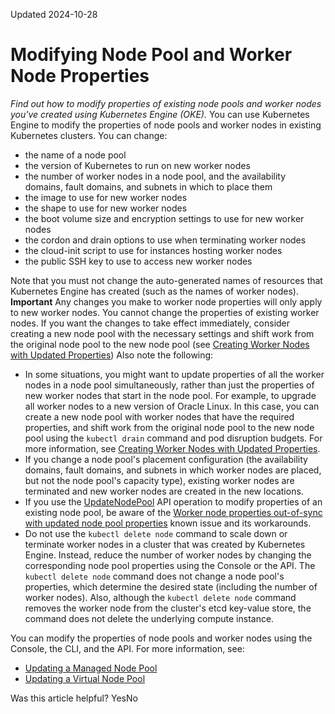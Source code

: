 Updated 2024-10-28
# Modifying Node Pool and Worker Node Properties
_Find out how to modify properties of existing node pools and worker nodes you've created using Kubernetes Engine (OKE)._
You can use Kubernetes Engine to modify the properties of node pools and worker nodes in existing Kubernetes clusters.
You can change:
  * the name of a node pool
  * the version of Kubernetes to run on new worker nodes
  * the number of worker nodes in a node pool, and the availability domains, fault domains, and subnets in which to place them
  * the image to use for new worker nodes
  * the shape to use for new worker nodes
  * the boot volume size and encryption settings to use for new worker nodes
  * the cordon and drain options to use when terminating worker nodes
  * the cloud-init script to use for instances hosting worker nodes
  * the public SSH key to use to access new worker nodes


Note that you must not change the auto-generated names of resources that Kubernetes Engine has created (such as the names of worker nodes).
**Important** Any changes you make to worker node properties will only apply to new worker nodes. You cannot change the properties of existing worker nodes. If you want the changes to take effect immediately, consider creating a new node pool with the necessary settings and shift work from the original node pool to the new node pool (see [Creating Worker Nodes with Updated Properties](https://docs.oracle.com/en-us/iaas/Content/ContEng/Tasks/contengupgradingimageworkernode.htm#Upgrading_the_Image_Running_on_Worker_Nodes_by_Creating_a_New_Node_Pool "Find out about the different ways to update worker node properties using Kubernetes Engine \(OKE\)."))
Also note the following:
  * In some situations, you might want to update properties of all the worker nodes in a node pool simultaneously, rather than just the properties of new worker nodes that start in the node pool. For example, to upgrade all worker nodes to a new version of Oracle Linux. In this case, you can create a new node pool with worker nodes that have the required properties, and shift work from the original node pool to the new node pool using the `kubectl drain` command and pod disruption budgets. For more information, see [Creating Worker Nodes with Updated Properties](https://docs.oracle.com/en-us/iaas/Content/ContEng/Tasks/contengupgradingimageworkernode.htm#Upgrading_the_Image_Running_on_Worker_Nodes_by_Creating_a_New_Node_Pool "Find out about the different ways to update worker node properties using Kubernetes Engine \(OKE\).").
  * If you change a node pool's placement configuration (the availability domains, fault domains, and subnets in which worker nodes are placed, but not the node pool's capacity type), existing worker nodes are terminated and new worker nodes are created in the new locations.
  * If you use the [UpdateNodePool](https://docs.oracle.com/iaas/api/#/en/containerengine/latest/NodePool/UpdateNodePool) API operation to modify properties of an existing node pool, be aware of the [Worker node properties out-of-sync with updated node pool properties](https://docs.oracle.com/en-us/iaas/Content/ContEng/known-issues/conteng-known-issues.htm#contengworkernodepropertiesoutofsync) known issue and its workarounds.
  * Do not use the `kubectl delete node` command to scale down or terminate worker nodes in a cluster that was created by Kubernetes Engine. Instead, reduce the number of worker nodes by changing the corresponding node pool properties using the Console or the API. The `kubectl delete node` command does not change a node pool's properties, which determine the desired state (including the number of worker nodes). Also, although the `kubectl delete node` command removes the worker node from the cluster's etcd key-value store, the command does not delete the underlying compute instance.


You can modify the properties of node pools and worker nodes using the Console, the CLI, and the API. For more information, see:
  * [Updating a Managed Node Pool](https://docs.oracle.com/en-us/iaas/Content/ContEng/Tasks/update-node-pool.htm#update-nodepool "Find out how to update a managed node pool using Kubernetes Engine \(OKE\).")
  * [Updating a Virtual Node Pool](https://docs.oracle.com/en-us/iaas/Content/ContEng/Tasks/update-virtual-node-pool.htm#update-virtual-nodepool "Find out how to update a virtual node pool using Kubernetes Engine \(OKE\).")


Was this article helpful?
YesNo

